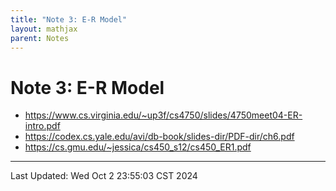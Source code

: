 ```yaml
---
title: "Note 3: E-R Model"
layout: mathjax
parent: Notes
---
```


# Note 3: E-R Model

- <https://www.cs.virginia.edu/~up3f/cs4750/slides/4750meet04-ER-intro.pdf>
- <https://codex.cs.yale.edu/avi/db-book/slides-dir/PDF-dir/ch6.pdf>
- <https://cs.gmu.edu/~jessica/cs450_s12/cs450_ER1.pdf>

---

Last Updated: Wed Oct  2 23:55:03 CST 2024
